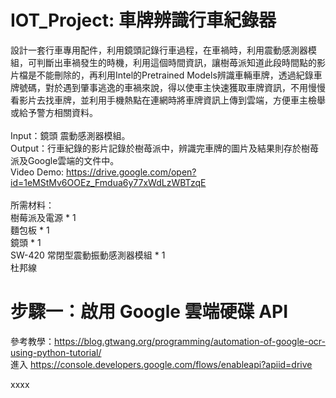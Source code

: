 # IOT_Project: 車牌辨識行車紀錄器
設計一套行車專用配件，利用鏡頭記錄行車過程，在車禍時，利用震動感測器模組，可判斷出車禍發生的時機，利用這個時間資訊，讓樹苺派知道此段時間點的影片檔是不能刪除的，再利用Intel的Pretrained Models辨識車輛車牌，透過紀錄車牌號碼，對於遇到肇事逃逸的車禍來說，得以使車主快速獲取車牌資訊，不用慢慢看影片去找車牌，並利用手機熱點在連網時將車牌資訊上傳到雲端，方便車主檢舉或給予警方相關資料。<br /><br />
Input：鏡頭 震動感測器模組。<br />
Output：行車紀錄的影片記錄於樹苺派中，辨識完車牌的圖片及結果則存於樹苺派及Google雲端的文件中。<br />
Video Demo: https://drive.google.com/open?id=1eMStMv6OOEz_Fmdua6y77xWdLzWBTzqE <br /><br />
所需材料：<br />
樹莓派及電源 * 1 <br />
麵包板 * 1 <br />
鏡頭 * 1 <br />
SW-420 常閉型震動振動感測器模組 * 1 <br />
杜邦線 <br />
# 步驟一：啟用 Google 雲端硬碟 API
參考教學：https://blog.gtwang.org/programming/automation-of-google-ocr-using-python-tutorial/ <br />
進入 https://console.developers.google.com/flows/enableapi?apiid=drive <br />


xxxx
